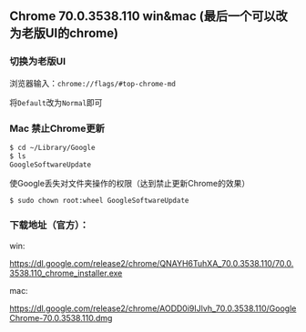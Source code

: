## Chrome 70.0.3538.110 win&mac (最后一个可以改为老版UI的chrome)

### 切换为老版UI

浏览器输入：`chrome://flags/#top-chrome-md`

将`Default`改为`Normal`即可

### Mac 禁止Chrome更新

```bash
$ cd ~/Library/Google
$ ls
GoogleSoftwareUpdate
```
使Google丢失对文件夹操作的权限（达到禁止更新Chrome的效果）
```bash
$ sudo chown root:wheel GoogleSoftwareUpdate
```

### 下载地址（官方）：

win:

https://dl.google.com/release2/chrome/QNAYH6TuhXA_70.0.3538.110/70.0.3538.110_chrome_installer.exe

mac:

https://dl.google.com/release2/chrome/AODD0i9IJlvh_70.0.3538.110/GoogleChrome-70.0.3538.110.dmg
